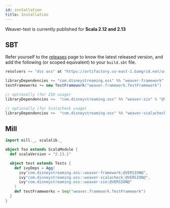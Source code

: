 ```yaml
---
id: installation
title: Installation
---
```


Weaver-test is currently published for **Scala 2.12 and 2.13**

## SBT

Refer yourself to the [releases](https://github.bamtech.co/OSS/weaver-test/releases) page to know the latest released version, and add the following (or scoped equivalent) to your `build.sbt` file.

```scala
resolvers += "dss oss" at "https://artifactory.us-east-1.bamgrid.net/artifactory/oss-maven"

libraryDependencies += "com.disneystreaming.oss" %% "weaver-framework" % "@VERSION@" % Test
testFrameworks += new TestFramework("weaver.framework.TestFramework")

// optionally (for ZIO usage)
libraryDependencies +=  "com.disneystreaming.oss" %% "weaver-zio" % "@VERSION@" % Test

// optionally (for Scalacheck usage)
libraryDependencies +=  "com.disneystreaming.oss" %% "weaver-scalacheck" % "@VERSION@" % Test
```

## Mill

```scala
import mill._, scalalib._

object foo extends ScalaModule {
  def scalaVersion = "2.13.1"

  object test extends Tests {
    def ivyDeps = Agg(
      ivy"com.disneystreaming.oss::weaver-framework:@VERSION@",
      ivy"com.disneystreaming.oss::weaver-scalacheck:@VERSION@",
      ivy"com.disneystreaming.oss::weaver-zio:@VERSION@"
    )
    def testFrameworks = Seq("weaver.framework.TestFramework")
  }
}
```
